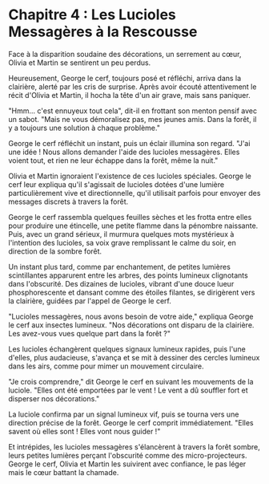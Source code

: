 # Chapitre 4 : Les Lucioles Messagères à la Rescousse

Face à la disparition soudaine des décorations, un serrement au cœur, Olivia et Martin se sentirent un peu perdus.

Heureusement, George le cerf, toujours posé et réfléchi, arriva dans la clairière, alerté par les cris de surprise. Après avoir écouté attentivement le récit d'Olivia et Martin, il hocha la tête d'un air grave, mais sans paniquer.

"Hmm... c'est ennuyeux tout cela", dit-il en frottant son menton pensif avec un sabot. "Mais ne vous démoralisez pas, mes jeunes amis. Dans la forêt, il y a toujours une solution à chaque problème."

George le cerf réfléchit un instant, puis un éclair illumina son regard. "J'ai une idée ! Nous allons demander l'aide des lucioles messagères. Elles voient tout, et rien ne leur échappe dans la forêt, même la nuit."

Olivia et Martin ignoraient l'existence de ces lucioles spéciales. George le cerf leur expliqua qu'il s'agissait de lucioles dotées d'une lumière particulièrement vive et directionnelle, qu'il utilisait parfois pour envoyer des messages discrets à travers la forêt.

George le cerf rassembla quelques feuilles sèches et les frotta entre elles pour produire une étincelle, une petite flamme dans la pénombre naissante. Puis, avec un grand sérieux, il murmura quelques mots mystérieux à l'intention des lucioles, sa voix grave remplissant le calme du soir, en direction de la sombre forêt.

Un instant plus tard, comme par enchantement, de petites lumières scintillantes apparurent entre les arbres, des points lumineux clignotants dans l'obscurité. Des dizaines de lucioles, vibrant d'une douce lueur phosphorescente et dansant comme des étoiles filantes, se dirigèrent vers la clairière, guidées par l'appel de George le cerf.

"Lucioles messagères, nous avons besoin de votre aide," expliqua George le cerf aux insectes lumineux. "Nos décorations ont disparu de la clairière. Les avez-vous vues quelque part dans la forêt ?"

Les lucioles échangèrent quelques signaux lumineux rapides, puis l'une d'elles, plus audacieuse, s'avança et se mit à dessiner des cercles lumineux dans les airs, comme pour mimer un mouvement circulaire.

"Je crois comprendre," dit George le cerf en suivant les mouvements de la luciole. "Elles ont été emportées par le vent ! Le vent a dû souffler fort et disperser nos décorations."

La luciole confirma par un signal lumineux vif, puis se tourna vers une direction précise de la forêt. George le cerf comprit immédiatement. "Elles savent où elles sont ! Elles vont nous guider !"

Et intrépides, les lucioles messagères s'élancèrent à travers la forêt sombre, leurs petites lumières perçant l'obscurité comme des micro-projecteurs. George le cerf, Olivia et Martin les suivirent avec confiance, le pas léger mais le cœur battant la chamade.
